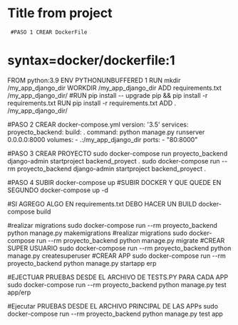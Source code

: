 # Title from project

     #PASO 1 CREAR DockerFile
# syntax=docker/dockerfile:1
FROM python:3.9
ENV PYTHONUNBUFFERED 1
RUN mkdir /my_app_django_dir
WORKDIR /my_app_django_dir
ADD requirements.txt /my_app_django_dir/
#RUN pip install -- upgrade pip && pip install -r requirements.txt
RUN pip install -r requirements.txt
ADD . /my_app_django_dir/

#PASO 2 CREAR docker-compose.yml
version: '3.5'
services:
  proyecto_backend:
    build: .
    command: python manage.py runserver 0.0.0.0:8000
    volumes:
      - .:/my_app_django_dir
    ports:
      - "80:8000"


#PASO 3 CREAR PROYECTO
sudo docker-compose run proyecto_backend django-admin startproject backend_proyect .
sudo docker-compose run --rm proyecto_backend django-admin startproject backend_proyect .

#PASO  4 SUBIR 
docker-compose up
#SUBIR DOCKER Y QUE QUEDE EN SEGUNDO
docker-compose up -d

#SI AGREGO ALGO EN requirements.txt DEBO HACER UN BUILD
docker-compose build

#realizar migrations
sudo docker-compose run --rm proyecto_backend python manage.py makemigrations
#realizar migrations
sudo docker-compose run --rm proyecto_backend python manage.py migrate
#CREAR SUPER USUARIO
sudo docker-compose run --rm proyecto_backend python manage.py createsuperuser
#CREAR APP
sudo docker-compose run --rm proyecto_backend python manage.py startapp erp

#EJECTUAR PRUEBAS DESDE EL ARCHIVO DE TESTS.PY PARA CADA APP
sudo docker-compose run --rm proyecto_backend python manage.py test app/erp

#Ejecutar PRUEBAS DESDE EL ARCHIVO PRINCIPAL DE LAS APPs
sudo docker-compose run --rm proyecto_backend python manage.py test app
